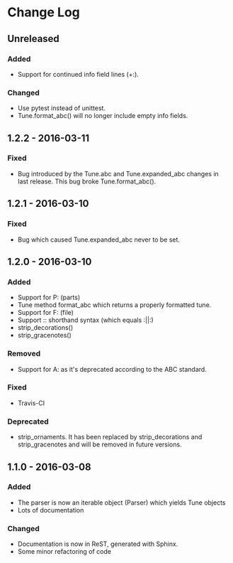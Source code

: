 # Change Log

## Unreleased

### Added

* Support for continued info field lines (+:).

### Changed

* Use pytest instead of unittest.
* Tune.format_abc() will no longer include empty info fields.

## 1.2.2 - 2016-03-11

### Fixed

* Bug introduced by the Tune.abc and Tune.expanded_abc changes in last release.
  This bug broke Tune.format_abc().

## 1.2.1 - 2016-03-10

### Fixed

* Bug which caused Tune.expanded_abc never to be set.

## 1.2.0 - 2016-03-10

### Added

* Support for P: (parts)
* Tune method format_abc which returns a properly formatted tune.
* Support for F: (file)
* Support :: shorthand syntax (which equals :||:)
* strip_decorations()
* strip_gracenotes()

### Removed

* Support for A: as it's deprecated according to the ABC standard.

### Fixed

* Travis-CI

### Deprecated

* strip_ornaments. It has been replaced by strip_decorations and strip_gracenotes and will be removed in future versions.

## 1.1.0 - 2016-03-08

### Added

* The parser is now an iterable object (Parser) which yields Tune objects
* Lots of documentation

### Changed

* Documentation is now in ReST, generated with Sphinx.
* Some minor refactoring of code
